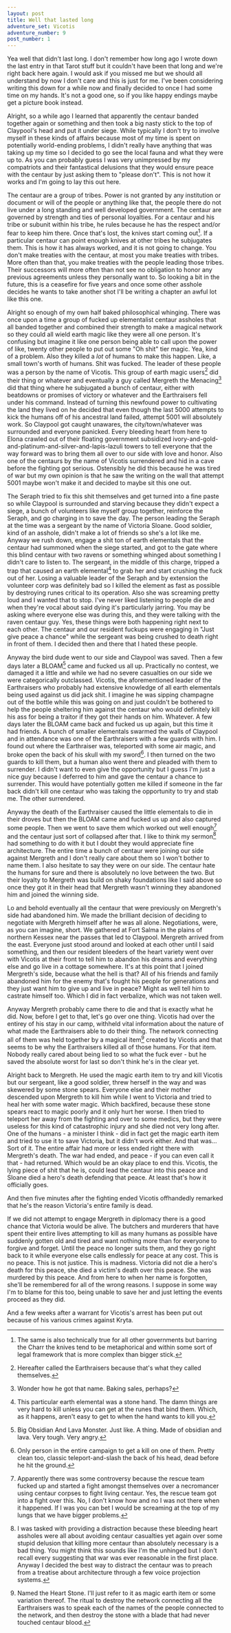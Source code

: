 ```yaml
---
layout: post
title: Well that lasted long
adventure_set: Vicotis
adventure_number: 9
post_number: 1
---
```


Yea well that didn't last long. I don't remember how long ago I wrote down the last entry in that Tarot stuff but it couldn't have been that long and we're right back here again. I would ask if you missed me but we should all understand by now I don't care and this is just for me. I've been considering writing this down for a while now and finally decided to once I had some time on my hands. It's not a good one, so if you like happy endings maybe get a picture book instead.

Alright, so a while ago I learned that apparently the centaur banded together again or something and then took a big nasty stick to the top of Claypool's head and put it under siege. While typically I don't try to involve myself in these kinds of affairs because most of my time is spent on potentially world-ending problems, I didn't really have anything that was taking up my time so I decided to go see the local fauna and what they were up to. As you can probably guess I was very unimpressed by my compatriots and their fantastical delusions that they would ensure peace with the centaur by just asking them to "please don't". This is not how it works and I'm going to lay this out here.

The centaur are a group of tribes. Power is not granted by any institution or document or will of the people or anything like that, the people there do not live under a long standing and well developed government. The centaur are governed by strength and ties of personal loyalties. For a centaur and his tribe or subunit within his tribe, he rules because he has the respect and/or fear to keep him there. Once that's lost, the knives start coming out[^fn-knives]. If a particular centaur can point enough knives at other tribes he subjugates them. This is how it has always worked, and it is not going to change. You don't make treaties with the centaur, at most you make treaties with tribes. More often than that, you make treaties with the people leading those tribes. Their successors will more often than not see no obligation to honor any previous agreements unless they personally want to. So looking a bit in the future, this is a ceasefire for five years and once some other asshole decides he wants to take another shot I'll be writing a chapter an awful lot like this one.

Alright so enough of my own half baked philosophical whinging. There was once upon a time a group of fucked up elementalist centaur assholes that all banded together and combined their strength to make a magical network so they could all wield earth magic like they were all one person. It's confusing but imagine it like one person being able to call upon the power of like, twenty other people to put out some "Oh shit" tier magic. Yea, kind of a problem. Also they killed a *lot* of humans to make this happen. Like, a small town's worth of humans. Shit was fucked. The leader of these people was a person by the name of Vicotis. This group of earth magic users[^fn-cult] did their thing or whatever and eventually a guy called Mergreth the Menacing[^fn-mergreth] did that thing where he subjugated a bunch of centaur, either with beatdowns or promises of victory or whatever and the Earthraisers fell under his command. Instead of turning this newfound power to cultivating the land they lived on he decided that even though the last 5000 attempts to kick the humans off of his ancestral land failed, attempt 5001 will absolutely work. So Claypool got caught unawares, the city/town/whatever was surrounded and everyone panicked. Every bleeding heart from here to Elona crawled out of their floating government subsidized ivory-and-gold-and-platinum-and-silver-and-lapis-lazuli towers to tell everyone that the way forward was to bring them all over to our side with love and honor. Also one of the centaurs by the name of Vicotis surrendered and hid in a cave before the fighting got serious. Ostensibly he did this because he was tired of war but my own opinion is that he saw the writing on the wall that attempt 5001 maybe won't make it and decided to maybe sit this one out.

The Seraph tried to fix this shit themselves and get turned into a fine paste so while Claypool is surrounded and starving because they didn't expect a siege, a bunch of volunteers like myself group together, reinforce the Seraph, and go charging in to save the day. The person leading the Seraph at the time was a sergeant by the name of Victoria Sloane. Good soldier, kind of an asshole, didn't make a lot of friends so she's a lot like me. Anyway we rush down, engage a shit ton of earth elementals that the centaur had summoned when the siege started, and got to the gate where this blind centaur with two ravens or something whinged about something I didn't care to listen to. The sergeant, in the middle of this charge, tripped a trap that caused an earth elemental[^fn-hand] to grab her and start crushing the fuck out of her. Losing a valuable leader of the Seraph and by extension the volunteer corp was definitely bad so I killed the element as fast as possible by destroying runes critical to its operation. Also she was screaming pretty loud and I wanted that to stop. I've never liked listening to people die and when they're vocal about said dying it's particularly jarring. You may be asking where everyone else was during this, and they were talking with the raven centaur guy. Yes, these things were both happening right next to each other. The centaur and our resident fuckups were engaging in "Just give peace a chance" while the sergeant was being crushed to death right in front of them. I decided then and there that I hated these people.

Anyway the bird dude went to our side and Claypool was saved. Then a few days later a BLOAM[^fn-bloam] came and fucked us all up. Practically no contest, we damaged it a little and while we had no severe casualties on our side we were categorically outclassed. Vicotis, the aforementioned leader of the Earthraisers who probably had extensive knowledge of all earth elementals being used against us did jack shit. I imagine he was sipping champagne out of the bottle while this was going on and just couldn't be bothered to help the people sheltering him against the centaur who would definitely kill his ass for being a traitor if they got their hands on him. Whatever. A few days later the BLOAM came back and fucked us up again, but this time it had friends. A bunch of smaller elementals swarmed the walls of Claypool and in attendance was one of the Earthraisers with a few guards with him. I found out where the Earthraiser was, teleported with some air magic, and broke open the back of his skull with my sword[^fn-skull]. I then turned on the two guards to kill them, but a human also went there and pleaded with them to surrender. I didn't want to even give the opportunity but I guess I'm just a nice guy because I deferred to him and gave the centaur a chance to surrender. This would have potentially gotten me killed if someone in the far back didn't kill one centaur who was taking the opportunity to try and stab me. The other surrendered.

Anyway the death of the Earthraiser caused the little elementals to die in their droves but then the BLOAM came and fucked us up and also captured some people. Then we went to save them which worked out well enough[^fn-rescue] and the centaur just sort of collapsed after that. I like to think my sermon[^fn-sermon] had something to do with it but I doubt they would appreciate fine architecture. The entire time a bunch of centaur were joining our side against Mergreth and I don't really care about them so I won't bother to name them. I also hesitate to say they were on our side. The centaur hate the humans for sure and there is absolutely no love between the two. But their loyalty to Mergreth was build on shaky foundations like I said above so once they got it in their head that Mergreth wasn't winning they abandoned him and joined the winning side. 

Lo and behold eventually all the centaur that were previously on Mergreth's side had abandoned him. We made the brilliant decision of deciding to negotiate with Mergreth himself after he was all alone. Negotiations, were, as you can imagine, short. We gathered at Fort Salma in the plains of northern Kessex near the passes that led to Claypool. Mergreth arrived from the east. Everyone just stood around and looked at each other until I said something, and then our resident bleeders of the heart variety went over with Vicotis at their front to tell him to abandon his dreams and everything else and go live in a cottage somewhere. It's at this point that I joined Mergreth's side, because what the hell is that? All of his friends and family abandoned him for the enemy that's fought his people for generations and they just want him to give up and live in peace? Might as well tell him to castrate himself too. Which I did in fact verbalize, which was not taken well.

Anyway Mergreth probably came there to die and that is exactly what he did. Now, before I get to that, let's go over one thing. Vicotis had over the entirey of his stay in our camp, withheld vital information about the nature of what made the Earthraisers able to do their thing. The network connecting all of them was held together by a magical item[^fn-stone] created by Vicotis and that seems to be why the Earthraisers killed all of those humans. For that item. Nobody really cared about being lied to so what the fuck ever - but he saved the absolute worst for last so don't think he's in the clear yet.

Alright back to Mergreth. He used the magic earth item to try and kill Vicotis but our sergeant, like a good soldier, threw herself in the way and was skewered by some stone spears. Everyone else and their mother descended upon Mergreth to kill him while I went to Victoria and tried to heal her with some water magic. Which backfired, because these stone spears react to magic poorly and it only hurt her worse. I then tried to teleport her away from the fighting and over to some medics, but they were useless for this kind of catastrophic injury and she died not very long after. One of the humans - a minister I think - did in fact get the magic earth item and tried to use it to save Victoria, but it didn't work either. And that was... Sort of it. The entire affair had more or less ended right there with Mergreth's death. The war had ended, and peace - if you can even call it that - had returned. Which would be an okay place to end this. Vicotis, the lying piece of shit that he is, could lead the centaur into this peace and Sloane died a hero's death defending that peace. At least that's how it officially goes.

And then five minutes after the fighting ended Vicotis offhandedly remarked that he's the reason Victoria's entire family is dead.

If we did not attempt to engage Mergreth in diplomacy there is a good chance that Victoria would be alive. The butchers and murderers that have spent their entire lives attempting to kill as many humans as possible have suddenly gotten old and tired and want nothing more than for everyone to forgive and forget. Until the peace no longer suits them, and they go right back to it while everyone else calls endlessly for peace at any cost. This is no peace. This is not justice. This is madness. Victoria did not die a hero's death for this peace, she died a victim's death over this peace. She was murdered by this peace. And from here to when her name is forgotten, she'll be remembered for all of the wrong reasons. I suppose in some way I'm to blame for this too, being unable to save her and just letting the events proceed as they did.

And a few weeks after a warrant for Vicotis's arrest has been put out because of his various crimes against Kryta.

[^fn-knives]: The same is also technically true for all other governments but barring the Charr the knives tend to be metaphorical and within some sort of legal framework that is more complex than bigger stick.
[^fn-cult]: Hereafter called the Earthraisers because that's what they called themselves.
[^fn-mergreth]: Wonder how he got that name. Baking sales, perhaps?
[^fn-hand]: This particular earth elemental was a stone hand. The damn things are very hard to kill unless you can get at the runes that bind them. Which, as it happens, aren't easy to get to when the hand wants to kill you.
[^fn-bloam]: Big Obsidian And Lava Monster. Just like. A thing. Made of obsidian and lava. Very tough. Very angry.
[^fn-skull]: Only person in the entire campaign to get a kill on one of them. Pretty clean too, classic teleport-and-slash the back of his head, dead before he hit the ground.
[^fn-rescue]: Apparently there was some controversy because the rescue team fucked up and started a fight amongst themselves over a necromancer using centaur corpses to fight living centaur. Yes, the rescue team got into a fight over this. No, I don't know how and no I was not there when it happened. If I was you can bet I would be screaming at the top of my lungs that we have bigger problems.
[^fn-sermon]: I was tasked with providing a distraction because these bleeding heart assholes were all about avoiding centaur casualties yet again over some stupid delusion that killing more centaur than absolutely necessary is a bad thing. You might think this sounds like I'm the unhinged but I don't recall every suggesting that war was ever reasonable in the first place. Anyway I decided the best way to distract the centaur was to preach from a treatise about architecture through a few voice projection systems.
[^fn-stone]: Named the Heart Stone. I'll just refer to it as magic earth item or some variation thereof. The ritual to destroy the network connecting all the Earthraisers was to speak each of the names of the people connected to the network, and then destroy the stone with a blade that had never touched centaur blood.